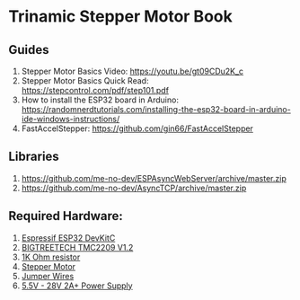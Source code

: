# Trinamic Stepper Motor Book

## Guides

1. Stepper Motor Basics Video: https://youtu.be/gt09CDu2K_c
2. Stepper Motor Basics Quick Read: https://stepcontrol.com/pdf/step101.pdf
3. How to install the ESP32 board in Arduino: https://randomnerdtutorials.com/installing-the-esp32-board-in-arduino-ide-windows-instructions/
4. FastAccelStepper: https://github.com/gin66/FastAccelStepper

## Libraries

1. https://github.com/me-no-dev/ESPAsyncWebServer/archive/master.zip
3. https://github.com/me-no-dev/AsyncTCP/archive/master.zip

## Required Hardware:

1. [Espressif ESP32 DevKitC](https://amzn.to/3TArFGy)
2. [BIGTREETECH TMC2209 V1.2](https://amzn.to/3UxdmUm)
3. [1K Ohm resistor](https://amzn.to/3ULL2xq)
4. [Stepper Motor](https://amzn.to/3Ab6S5v)
5. [Jumper Wires](https://amzn.to/3UNx3XV)
6. [5.5V - 28V 2A+ Power Supply](https://amzn.to/3tpupvO)
